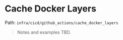 # Cache Docker Layers

Path: `infra/cicd/github_actions/cache_docker_layers`

> Notes and examples TBD.
